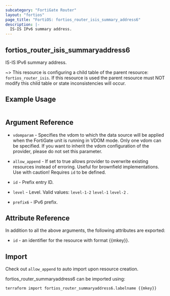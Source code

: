 ```yaml
---
subcategory: "FortiGate Router"
layout: "fortios"
page_title: "FortiOS: fortios_router_isis_summary_address6"
description: |-
  IS-IS IPv6 summary address.
---
```


## fortios_router_isis_summaryaddress6
IS-IS IPv6 summary address.

~> This resource is configuring a child table of the parent resource: `fortios_router_isis`. If this resource is used the parent resource must NOT modify this child table or state inconsistencies will occur.


## Example Usage

```hcl

```

## Argument Reference
* `vdomparam` - Specifies the vdom to which the data source will be applied when the FortiGate unit is running in VDOM mode. Only one vdom can be specified. If you want to inherit the vdom configuration of the provider, please do not set this parameter.
* `allow_append` - If set to true allows provider to overwrite existing resources instead of erroring. Useful for brownfield implementations. Use with caution! Requires `id` to be defined.

* `id` - Prefix entry ID.
* `level` - Level. Valid values: `level-1-2` `level-1` `level-2` .
* `prefix6` - IPv6 prefix.

## Attribute Reference

In addition to all the above arguments, the following attributes are exported:
* `id` - an identifier for the resource with format {{mkey}}.

## Import

Check out `allow_append` to auto import upon resource creation.

fortios_router_summaryaddress6 can be imported using:
```sh
terraform import fortios_router_summaryaddress6.labelname {{mkey}}
```
